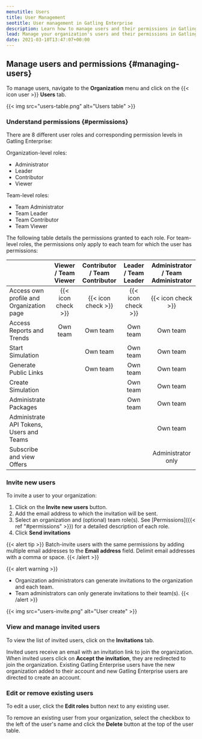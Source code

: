 ```yaml
---
menutitle: Users
title: User Management
seotitle: User management in Gatling Enterprise
description: Learn how to manage users and their permissions in Gatling Enterprise.
lead: Manage your organization's users and their permissions in Gatling Enterprise.
date: 2021-03-10T13:47:07+00:00
---
```


## Manage users and permissions {#managing-users}

To manage users, navigate to the **Organization** menu and click on the {{< icon user >}} **Users** tab.

{{< img src="users-table.png" alt="Users table" >}}

### Understand permissions {#permissions}

There are 8 different user roles and corresponding permission levels in Gatling Enterprise:

Organization-level roles:

- Administrator
- Leader
- Contributor
- Viewer

Team-level roles:

- Team Administrator
- Team Leader
- Team Contributor
- Team Viewer

The following table details the permissions granted to each role. For team-level roles, the permissions only apply to each team for which the user has permissions: 

|                                          | Viewer / Team Viewer | Contributor / Team Contributor | Leader / Team Leader | Administrator / Team Administrator |
|------------------------------------------|:--------------------:|:------------------------------:|:--------------------:|:----------------------------------:|
| Access own profile and Organization page |  {{< icon check >}}  |       {{< icon check >}}       |  {{< icon check >}}  |         {{< icon check >}}         |
| Access Reports and Trends                |       Own team       |            Own team            |       Own team       |              Own team              |
| Start Simulation                         |                      |            Own team            |       Own team       |              Own team              |
| Generate Public Links                    |                      |            Own team            |       Own team       |              Own team              |
| Create Simulation                        |                      |                                |       Own team       |              Own team              |
| Administrate Packages                    |                      |                                |       Own team       |              Own team              |
| Administrate API Tokens, Users and Teams |                      |                                |                      |              Own team              |
| Subscribe and view Offers                |                      |                                |                      |         Administrator only         |

### Invite new users 

To invite a user to your organization:

1. Click on the **Invite new users** button.
2. Add the email address to which the invitation will be sent.
3. Select an organization and (optional) team role(s). See [Permissions]({{< ref "#permissions" >}}) for a detailed description of each role. 
4. Click **Send invitations**

{{< alert tip >}}
Batch-invite users with the same permissions by adding multiple email addresses to the **Email address** field. Delimit email addresses with a comma or space.
{{< /alert >}}


{{< alert warning >}}
- Organization administrators can generate invitations to the organization and each team.
- Team administrators can only generate invitations to their team(s).
{{< /alert >}}

{{< img src="users-invite.png" alt="User create" >}}

### View and manage invited users

To view the list of invited users, click on the **Invitations** tab.

Invited users receive an email with an invitation link to join the organization. When invited users click on  **Accept the invitation**, they are redirected to join the organization. Existing Gatling Enterprise users have the new organization added to their account and new Gatling Enterprise users are directed to create an account.

### Edit or remove existing users

To edit a user, click the **Edit roles** button next to any existing user. 

To remove an existing user from your organization, select the checkbox to the left of the user's name and click the **Delete** button at the top of the user table. 
